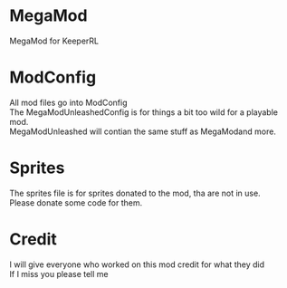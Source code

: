 # MegaMod
MegaMod for KeeperRL 
# ModConfig
All mod files go into ModConfig\
The MegaModUnleashedConfig is for things a bit too wild for a playable mod.\
MegaModUnleashed will contian the same stuff as MegaModand more.
# Sprites
The sprites file is for sprites donated to the mod, tha are not in use.\
Please donate some code for them.
# Credit
I will give everyone who worked on this mod credit for what they did\
If I miss you please tell me
